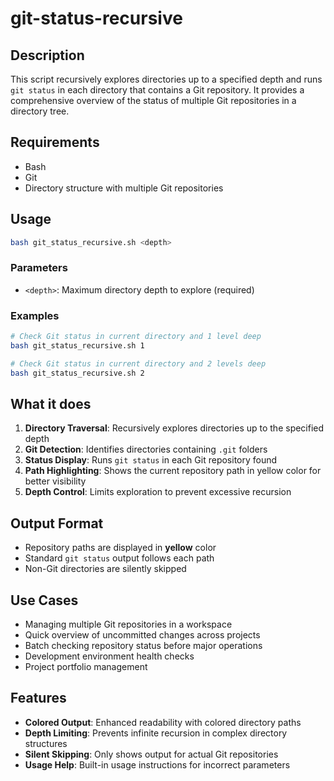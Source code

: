 # git-status-recursive

## Description
This script recursively explores directories up to a specified depth and runs `git status` in each directory that contains a Git repository. It provides a comprehensive overview of the status of multiple Git repositories in a directory tree.

## Requirements
- Bash
- Git
- Directory structure with multiple Git repositories

## Usage
```bash
bash git_status_recursive.sh <depth>
```

### Parameters
- `<depth>`: Maximum directory depth to explore (required)

### Examples
```bash
# Check Git status in current directory and 1 level deep
bash git_status_recursive.sh 1

# Check Git status in current directory and 2 levels deep
bash git_status_recursive.sh 2
```

## What it does
1. **Directory Traversal**: Recursively explores directories up to the specified depth
2. **Git Detection**: Identifies directories containing `.git` folders
3. **Status Display**: Runs `git status` in each Git repository found
4. **Path Highlighting**: Shows the current repository path in yellow color for better visibility
5. **Depth Control**: Limits exploration to prevent excessive recursion

## Output Format
- Repository paths are displayed in **yellow** color
- Standard `git status` output follows each path
- Non-Git directories are silently skipped

## Use Cases
- Managing multiple Git repositories in a workspace
- Quick overview of uncommitted changes across projects
- Batch checking repository status before major operations
- Development environment health checks
- Project portfolio management

## Features
- **Colored Output**: Enhanced readability with colored directory paths
- **Depth Limiting**: Prevents infinite recursion in complex directory structures
- **Silent Skipping**: Only shows output for actual Git repositories
- **Usage Help**: Built-in usage instructions for incorrect parameters